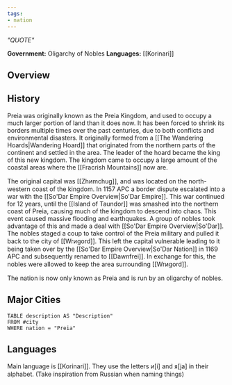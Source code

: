 ```yaml
---
tags:
- nation
---
```

*"QUOTE"*

**Government:** Oligarchy of Nobles
**Languages:** [[Korinari]]
## Overview

## History
Preia was originally known as the Preia Kingdom, and used to occupy a much larger portion of land than it does now. It has been forced to shrink its borders multiple times over the past centuries, due to both conflicts and environmental disasters. It originally formed from a [[The Wandering Hoards|Wandering Hoard]] that originated from the northern parts of the continent and settled in the area. The leader of the hoard became the king of this new kingdom. The kingdom came to occupy a large amount of the coastal areas where the [[Fracrish Mountains]] now are.

The original capital was [[Zhᴎmchug]], and was located on the north-western coast of the kingdom. In 1157 APC a border dispute escalated into a war with the [[So'Dar Empire Overview|So'Dar Empire]]. This war continued for 12 years, until the [[Island of Taundor]] was smashed into the northern coast of Preia, causing much of the kingdom to descend into chaos. This event caused massive flooding and earthquakes. A group of nobles took advantage of this and made a deal with [[So'Dar Empire Overview|So'Dar]]. The nobles staged a coup to take control of the Preia military and pulled it back to the city of [[Wrᴎgord]]. This left the capital vulnerable leading to it being taken over by the [[So'Dar Empire Overview|So'Dar Nation]] in 1169 APC and subsequently renamed to [[Dawnfrei]]. In exchange for this, the nobles were allowed to keep the area surrounding [[Wrᴎgord]].

The nation is now only known as Preia and is run by an oligarchy of nobles.
## Major Cities
```dataview
TABLE description AS "Description"
FROM #city
WHERE nation = "Preia"
```
## Languages
Main language is [[Korinari]]. They use the letters ᴎ[i] and ᴙ[ja] in their alphabet. (Take inspiration from Russian when naming things)